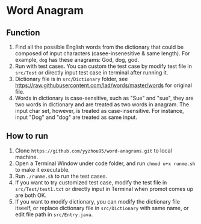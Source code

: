 # Word Anagram

## Function
1. Find all the possible English words from the dictionary that could be composed of input characters (casee-insenesitive & same length). For example, `dog` has these anagrams: God, dog, god.
2. Run with test cases. You can custom the test case by modify test file in `src/Test` or directly input test case in terminal after running it.
3. Dictionary file is in `src/Dictionary` folder, see https://raw.githubusercontent.com/lad/words/master/words for original file.
4. Words in dictionary is case-sensitive, such as "Sue" and "sue", they are two words in dictionary and are treated as two words in  anagram. The input char set, however, is treated as case-insensitive. For instance, input "Dog" and "dog" are treated as same input.

## How to run
1. Clone `https://github.com/yyzhou95/word-anagrams.git` to local machine.
2. Open a Terminal Window under code folder, and run `chmod u+x runme.sh` to make it executable.
3. Run `./runme.sh` to run the test cases.
4. If you want to try customized test case, modify the test file in `src/Test/test1.txt` or directly input in Terminal when promot comes up are both OK.
5. If you want to modify dictionary, you can modify the dictionary file itseelf, or replace dictionary file in `src/Dictionary` with same name, or edit file path in `src/Entry.java`.
